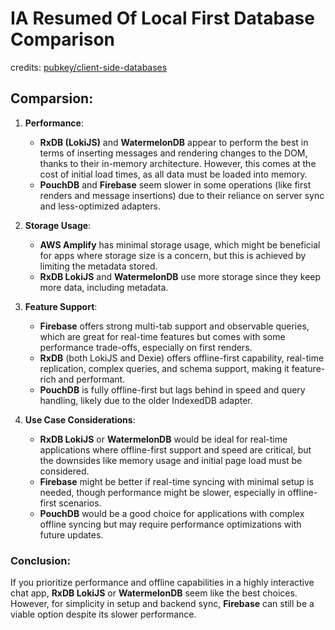 # IA Resumed Of Local First Database Comparison

credits: [pubkey/client-side-databases](https://github.com/pubkey/client-side-databases)

## Comparsion:

1. **Performance**: 
   - **RxDB (LokiJS)** and **WatermelonDB** appear to perform the best in terms of inserting messages and rendering changes to the DOM, thanks to their in-memory architecture. However, this comes at the cost of initial load times, as all data must be loaded into memory.
   - **PouchDB** and **Firebase** seem slower in some operations (like first renders and message insertions) due to their reliance on server sync and less-optimized adapters.

2. **Storage Usage**:
   - **AWS Amplify** has minimal storage usage, which might be beneficial for apps where storage size is a concern, but this is achieved by limiting the metadata stored.
   - **RxDB LokiJS** and **WatermelonDB** use more storage since they keep more data, including metadata.

3. **Feature Support**:
   - **Firebase** offers strong multi-tab support and observable queries, which are great for real-time features but comes with some performance trade-offs, especially on first renders.
   - **RxDB** (both LokiJS and Dexie) offers offline-first capability, real-time replication, complex queries, and schema support, making it feature-rich and performant.
   - **PouchDB** is fully offline-first but lags behind in speed and query handling, likely due to the older IndexedDB adapter.

4. **Use Case Considerations**:
   - **RxDB LokiJS** or **WatermelonDB** would be ideal for real-time applications where offline-first support and speed are critical, but the downsides like memory usage and initial page load must be considered.
   - **Firebase** might be better if real-time syncing with minimal setup is needed, though performance might be slower, especially in offline-first scenarios.
   - **PouchDB** would be a good choice for applications with complex offline syncing but may require performance optimizations with future updates.

### Conclusion:

If you prioritize performance and offline capabilities in a highly interactive chat app, **RxDB LokiJS** or **WatermelonDB** seem like the best choices. However, for simplicity in setup and backend sync, **Firebase** can still be a viable option despite its slower performance.
